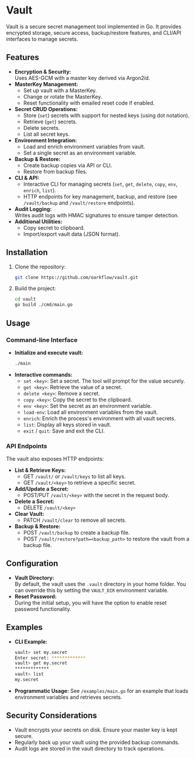 # Vault

Vault is a secure secret management tool implemented in Go. It provides encrypted storage, secure access, backup/restore features, and CLI/API interfaces to manage secrets.

## Features

- **Encryption & Security:**  
  Uses AES-GCM with a master key derived via Argon2id.  
- **MasterKey Management:**  
  - Set up vault with a MasterKey.  
  - Change or rotate the MasterKey.
  - Reset functionality with emailed reset code if enabled.
- **Secret CRUD Operations:**  
  - Store (`set`) secrets with support for nested keys (using dot notation).
  - Retrieve (`get`) secrets.
  - Delete secrets.
  - List all secret keys.
- **Environment Integration:**  
  - Load and enrich environment variables from vault.
  - Set a single secret as an environment variable.
- **Backup & Restore:**  
  - Create backup copies via API or CLI.
  - Restore from backup files.
- **CLI & API:**  
  - Interactive CLI for managing secrets (`set`, `get`, `delete`, `copy`, `env`, `enrich`, `list`).
  - HTTP endpoints for key management, backup, and restore (see `/vault/backup` and `/vault/restore` endpoints).
- **Audit Logging:**  
  Writes audit logs with HMAC signatures to ensure tamper detection.
- **Additional Utilities:**  
  - Copy secret to clipboard.
  - Import/export vault data (JSON format).

## Installation

1. Clone the repository:
   ```bash
   git clone https://github.com/oarkflow/vault.git
   ```
2. Build the project:
   ```bash
   cd vault
   go build ./cmd/main.go
   ```

## Usage

### Command-line Interface

- **Initialize and execute vault:**
  ```bash
  ./main
  ```
- **Interactive commands:**
  - `set <key>`: Set a secret. The tool will prompt for the value securely.
  - `get <key>`: Retrieve the value of a secret.
  - `delete <key>`: Remove a secret.
  - `copy <key>`: Copy the secret to the clipboard.
  - `env <key>`: Set the secret as an environment variable.
  - `load-env`: Load all environment variables from the vault.
  - `enrich`: Enrich the process's environment with all vault secrets.
  - `list`: Display all keys stored in vault.
  - `exit` / `quit`: Save and exit the CLI.

### API Endpoints

The vault also exposes HTTP endpoints:

- **List & Retrieve Keys:**
  - GET `/vault/` or `/vault/keys` to list all keys.
  - GET `/vault/<key>` to retrieve a specific secret.
- **Add/Update a Secret:**
  - POST/PUT `/vault/<key>` with the secret in the request body.
- **Delete a Secret:**
  - DELETE `/vault/<key>`
- **Clear Vault:**  
  - PATCH `/vault/clear` to remove all secrets.
- **Backup & Restore:**
  - POST `/vault/backup` to create a backup file.
  - POST `/vault/restore?path=<backup_path>` to restore the vault from a backup file.

## Configuration

- **Vault Directory:**  
  By default, the vault uses the `.vault` directory in your home folder. You can override this by setting the `VAULT_DIR` environment variable.
- **Reset Password:**  
  During the initial setup, you will have the option to enable reset password functionality.

## Examples

- **CLI Example:**
  ```bash
  vault> set my.secret
  Enter secret: *************
  vault> get my.secret
  *************
  vault> list
  my.secret
  ```
- **Programmatic Usage:**
  See `/examples/main.go` for an example that loads environment variables and retrieves secrets.

## Security Considerations

- Vault encrypts your secrets on disk. Ensure your master key is kept secure.
- Regularly back up your vault using the provided backup commands.
- Audit logs are stored in the vault directory to track operations.
